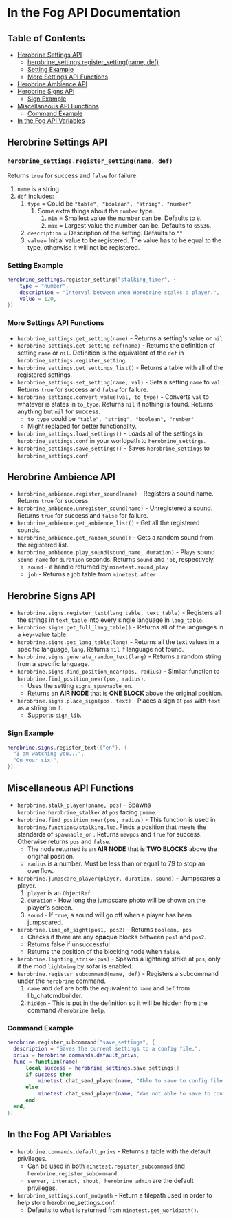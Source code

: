 # In the Fog API Documentation

## Table of Contents

- [Herobrine Settings API](#herobrine-settings-api)
  - [herobrine_settings.register_setting(name, def)](#herobrine_settingsregister_settingname-def)
  - [Setting Example](#setting-example)
  - [More Settings API Functions](#more-settings-api-functions)
- [Herobrine Ambience API](#herobrine-ambience-api)
- [Herobrine Signs API](#herobrine-signs-api)
  - [Sign Example](#sign-example)
- [Miscellaneous API Functions](#miscellaneous-api-functions)
  - [Command Example](#command-example)
- [In the Fog API Variables](#in-the-fog-api-variables)

## Herobrine Settings API

### `herobrine_settings.register_setting(name, def)`

Returns `true` for success and `false` for failure.

1. `name` is a string.
2. `def` includes:
   1. `type` = Could be `"table", "boolean", "string", "number"`
      1. Some extra things about the `number` type.
         1. `min` = Smallest value the number can be. Defaults to `0`.
         2. `max` = Largest value the number can be. Defaults to `65536`.
   2. `description` = Description of the setting. Defaults to `""`
   3. `value`= Initial value to be registered. The value has to be equal to the type, otherwise it will not be registered.

### Setting Example

``` lua
herobrine_settings.register_setting("stalking_timer", {
    type = "number",
    description = "Interval between when Herobrine stalks a player.",
    value = 120,
})
```

### More Settings API Functions

- `herobrine_settings.get_setting(name)` - Returns a setting's value or `nil`
- `herobrine_settings.get_setting_def(name)` - Returns the definition of setting `name` or `nil`. Definition is the equivalent of the `def` in `herobrine_settings.register_setting`.
- `herobrine_settings.get_settings_list()` - Returns a table with all of the registered settings.
- `herobrine_settings.set_setting(name, val)` - Sets a setting `name` to `val`. Returns `true` for success and `false` for failure.
- `herobrine_settings.convert_value(val, to_type)` - Converts `val` to whatever is states in `to_type`. Returns `nil` if nothing is found. Returns anything but `nil` for success.
  - `to_type` could be `"table", "string", "boolean", "number"`
  - Might replaced for better functionality.
- `herobrine_settings.load_settings()` - Loads all of the settings in `herobrine_settings.conf` in your worldpath to `herobrine_settings`.
- `herobrine_settings.save_settings()` - Saves `herobrine_settings` to `herobrine_settings.conf`.

## Herobrine Ambience API

- `herobrine_ambience.register_sound(name)` - Registers a sound name. Returns `true` for success.
- `herobrine_ambience.unregister_sound(name)` - Unregistered a sound. Returns `true` for success and `false` for failure.
- `herobrine_ambience.get_ambience_list()` - Get all the registered sounds.
- `herobrine_ambience.get_random_sound()` - Gets a random sound from the registered list.
- `herobrine_ambience.play_sound(sound_name, duration)` - Plays sound `sound_name` for `duration` seconds. Returns `sound` and `job`, respectively.
  - `sound` - a handle returned by `minetest.sound_play`
  - `job` - Returns a job table from `minetest.after`

## Herobrine Signs API

- `herobrine.signs.register_text(lang_table, text_table)` - Registers all the strings in `text_table` into every single language in `lang_table`.
- `herobrine.signs.get_full_lang_table()` - Returns all of the languages in a key-value table.
- `herobrine.signs.get_lang_table(lang)` - Returns all the text values in a specific language, `lang`. Returns `nil` if language not found.
- `herobrine.signs.generate_random_text(lang)` - Returns a random string from a specific language.
- `herobrine.signs.find_position_near(pos, radius)` - Similar function to `herobrine.find_position_near(pos, radius)`.
  - Uses the setting `signs_spawnable_on`.
  - Returns an **AIR NODE** that is **ONE BLOCK** above the original position.
- `herobrine.signs.place_sign(pos, text)` - Places a sign at `pos` with `text` as a string on it.
  - Supports `sign_lib`.

### Sign Example

``` lua
herobrine.signs.register_text({"en"}, {
  "I am watching you...",
  "On your six!",
})
```

## Miscellaneous API Functions

- `herobrine.stalk_player(pname, pos)` - Spawns `herobrine:herobrine_stalker` at `pos` facing `pname`.
- `herobrine.find_position_near(pos, radius)` - This function is used in `herobrine/functions/stalking.lua`. Finds a position that meets the standards of `spawnable_on` . Returns `newpos` and `true` for success. Otherwise returns `pos` and `false`.
  - The node returned is an **AIR NODE** that is **TWO BLOCKS** above the original position.
  - `radius` is a number. Must be less than or equal to 79 to stop an overflow.
- `herobrine.jumpscare_player(player, duration, sound)` - Jumpscares a player.
  1. `player` is an `ObjectRef`
  2. `duration` - How long the jumpscare photo will be shown on the player's screen.
  3. `sound` - If `true`, a sound will go off when a player has been jumpscared.
- `herobrine.line_of_sight(pos1, pos2)` - Returns `boolean, pos`
  - Checks if there are any **opaque** blocks between `pos1` and `pos2`.
  - Returns false if unsuccessful
  - Returns the position of the blocking node when `false`.
- `herobrine.lighting_strike(pos)` - Spawns a lightning strike at `pos`, only if the mod `lightning` by sofar is enabled.
- `herobrine.register_subcommand(name, def)` - Registers a subcommand under the `herobrine` command.
  1. `name` and `def` are both the equivalent to `name` and `def` from lib_chatcmdbuilder.
  2. `hidden` - This is put in the definition so it will be hidden from the command `/herobrine help`.

### Command Example

``` lua
herobrine.register_subcommand("save_settings", {
  description = "Saves the current settings to a config file.",
  privs = herobrine.commands.default_privs,
  func = function(name)
      local success = herobrine_settings.save_settings()
      if success then
          minetest.chat_send_player(name, "Able to save to config file.")
      else
          minetest.chat_send_player(name, "Was not able to save to config file,")
      end
  end,
})
```

## In the Fog API Variables

- `herobrine.commands.default_privs` - Returns a table with the default privileges.
  - Can be used in both `minetest.register_subcommand` and `herobrine.register_subcommand`.
  - `server, interact, shout, herobrine_admin` are the default privileges.
- `herobrine_settings.conf_modpath` - Return a filepath used in order to help store herobrine_settings.conf.
  - Defaults to what is returned from `minetest.get_worldpath()`.
